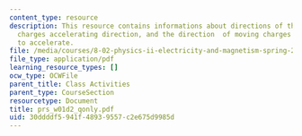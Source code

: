 ```yaml
---
content_type: resource
description: This resource contains informations about directions of the forces, static
  charges accelerating direction, and the direction  of moving charges causing them
  to accelerate.
file: /media/courses/8-02-physics-ii-electricity-and-magnetism-spring-2007/30ddddf5941f48939557c2e675d9985d_prs_w01d2_qonly.pdf
file_type: application/pdf
learning_resource_types: []
ocw_type: OCWFile
parent_title: Class Activities
parent_type: CourseSection
resourcetype: Document
title: prs_w01d2_qonly.pdf
uid: 30ddddf5-941f-4893-9557-c2e675d9985d
---
```

